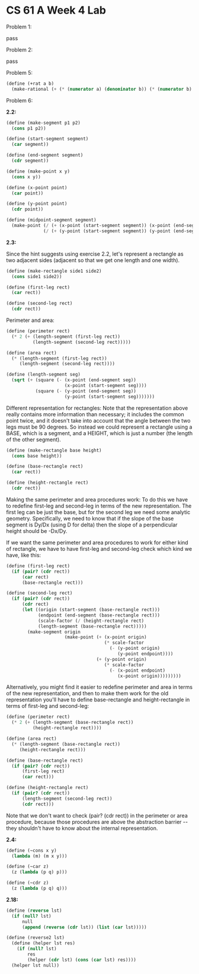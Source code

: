# CS 61 A Week 4 Lab

Problem 1:

pass

Problem 2:

pass

Problem 5:

```Scheme
(define (+rat a b)
  (make-rational (+ (* (numerator a) (denominator b)) (* (numerator b) (denominator a))) (* (denominator a) (denominator b))))
```

Problem 6:

**2.2:**

```Scheme
(define (make-segment p1 p2)
  (cons p1 p2))

(define (start-segment segment)
  (car segment))

(define (end-segment segment)
  (cdr segment))

(define (make-point x y)
  (cons x y))

(define (x-point point)
  (car point))

(define (y-point point)
  (cdr point))

(define (midpoint-segment segment)
  (make-point (/ (+ (x-point (start-segment segment)) (x-point (end-segment segment))) 2)
              (/ (+ (y-point (start-segment segment)) (y-point (end-segment segment))) 2)))
```

**2.3:**

Since the hint suggests using exercise 2.2, let's represent a rectangle as two adjacent sides (adjacent so that we get one length and one width).

```Scheme
(define (make-rectangle side1 side2)
  (cons side1 side2))

(define (first-leg rect)
  (car rect))

(define (second-leg rect)
  (cdr rect))
```

Perimeter and area:

```Scheme
(define (perimeter rect)
  (* 2 (+ (length-segment (first-leg rect))
          (length-segment (second-leg rect)))))

(define (area rect)
  (* (length-segment (first-leg rect))
     (length-segment (second-leg rect))))

(define (length-segment seg)
  (sqrt (+ (square (- (x-point (end-segment seg))
                      (x-point (start-segment seg))))
           (square (- (y-point (end-segment seg))
                      (y-point (start-segment seg)))))))
```

Different representation for rectangles: Note that the representation above really contains more information than necessary; it includes the common point twice, and it doesn't take into account that the angle between the two legs must be 90 degrees. So instead we could represent a rectangle using a BASE, which is a segment, and a HEIGHT, which is just a number (the length of the other segment).

```Scheme
(define (make-rectangle base height)
  (cons base height))

(define (base-rectangle rect)
  (car rect))

(define (height-rectangle rect)
  (cdr rect))
```

Making the same perimeter and area procedures work: To do this we have to redefine first-leg and second-leg in terms of the new representation. The first leg can be just the base, but for the second leg we need some analytic geometry. Specifically, we need to know that if the slope of the base segment is Dy/Dx (using D for delta) then the slope of a perpendicular height should be -Dx/Dy.

If we want the same perimeter and area procedures to work for either kind of rectangle, we have to have first-leg and second-leg check which kind we have, like this:

```Scheme
(define (first-leg rect)
  (if (pair? (cdr rect))
      (car rect)
      (base-rectangle rect)))

(define (second-leg rect)
  (if (pair? (cdr rect))
      (cdr rect)
      (let ((origin (start-segment (base-rectangle rect)))
            (endpoint (end-segment (base-rectangle rect)))
            (scale-factor (/ (height-rectangle rect)
            (length-segment (base-rectangle rect)))))
        (make-segment origin
                      (make-point (+ (x-point origin)
                                     (* scale-factor
                                       (- (y-point origin)
                                          (y-point endpoint))))
                                  (+ (y-point origin)
                                     (* scale-factor
                                       (- (x-point endpoint)
                                          (x-point origin)))))))))
```

Alternatively, you might find it easier to redefine perimeter and area in terms of the new representation, and then to make them work for the old representation you'll have to define base-rectangle and height-rectangle in terms of first-leg and second-leg:

```Scheme
(define (perimeter rect)
  (* 2 (+ (length-segment (base-rectangle rect))
          (height-rectangle rect))))

(define (area rect)
  (* (length-segment (base-rectangle rect))
     (height-rectangle rect)))

(define (base-rectangle rect)
  (if (pair? (cdr rect))
      (first-leg rect)
      (car rect)))

(define (height-rectangle rect)
  (if (pair? (cdr rect))
      (length-segment (second-leg rect))
      (cdr rect)))
```

Note that we don't want to check (pair? (cdr rect)) in the perimeter or area procedure, because those procedures are above the abstraction barrier -- they shouldn't have to know about the internal representation.

**2.4:**

```Scheme
(define (~cons x y)
  (lambda (m) (m x y)))

(define (~car z)
  (z (lambda (p q) p)))

(define (~cdr z)
  (z (lambda (p q) q)))
```

**2.18:**

```Scheme
(define (reverse lst)
  (if (null? lst)
      null
      (append (reverse (cdr lst)) (list (car lst)))))

(define (reverse2 lst)
  (define (helper lst res)
    (if (null? lst)
        res
        (helper (cdr lst) (cons (car lst) res))))
  (helper lst null))
```
